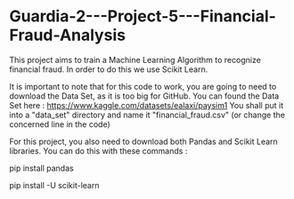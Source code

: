 # Guardia-2---Project-5---Financial-Fraud-Analysis

This project aims to train a Machine Learning Algorithm to recognize financial fraud. 
In order to do this we use Scikit Learn. 

It is important to note that for this code to work, you are going to need to download the Data Set, as it is too big for GitHub.
You can found the Data Set here : https://www.kaggle.com/datasets/ealaxi/paysim1
You shall put it into a "data_set" directory and name it "financial_fraud.csv" (or change the concerned line in the code)

For this project, you also need to download both Pandas and Scikit Learn libraries.
You can do this with these commands : 

pip install pandas

pip install -U scikit-learn
